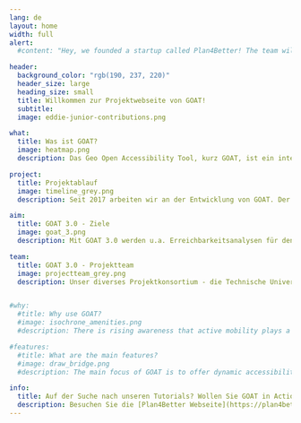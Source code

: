 ```yaml
---
lang: de
layout: home
width: full
alert:
  #content: "Hey, we founded a startup called Plan4Better! The team will continue to develop this open source project further. Part of the content is now managed on the new [Plan4Better website](https://plan4better.de/)."

header:
  background_color: "rgb(190, 237, 220)"
  header_size: large
  heading_size: small
  title: Willkommen zur Projektwebseite von GOAT!
  subtitle:
  image: eddie-junior-contributions.png

what:
  title: Was ist GOAT?
  image: heatmap.png
  description: Das Geo Open Accessibility Tool, kurz GOAT, ist ein interaktives, dynamisches und datengestütztes Open-Source-Webtool für die Erreichbarkeitsplanung. Mit GOAT können Erreichbarkeitsanalysen zu Fuß und mit dem Fahrrad modelliert werden. Das Tool wird regelmäßig weiterentwickelt, um die Analyseoptionen zu erweitern und zusätzliche Funktionen hinzuzufügen. 

project:
  title: Projektablauf
  image: timeline_grey.png
  description: Seit 2017 arbeiten wir an der Entwicklung von GOAT. Der bisher größte Meilenstein war der Release der Version 1.0 mit dem Abschluss des mFUND Förderlinie 1 Projekts Anfang 2021. Derzeit werden im Rahmen des 3-jährigen Projektes "GOAT 3.0" (mFUND Förderlinie 2) zahlreiche neue Features in einem ko-kreativen Prozess entwickelt. 

aim:
  title: GOAT 3.0 - Ziele
  image: goat_3.png
  description: Mit GOAT 3.0 werden u.a. Erreichbarkeitsanalysen für den öffentlichen Nahverkehr, das Auto sowie für on-demand Angebote und intermodale Wegeketten (B+R, P+R) ermöglicht. Außerdem werden weitere Indikatoren, wie ein 15-Minuten-Stadt Indikator, und Analyseoptionen für die Planung von Grün- und Freiräumen entwickelt. Durch die Integration von zusätzlichen räumlichen Datensätzen und eine smarte Visualisierung werden die Analysen komplettiert.

team:
  title: GOAT 3.0 - Projektteam
  image: projectteam_grey.png
  description: Unser diverses Projektkonsortium - die Technische Universität München (TUM), die Plan4Better GmbH (P4B), das Leibniz-Institut für ökologische Raumentwicklung Dresden (IÖR), die Prof. Schaller UmweltConsult GmbH (PSU) und der Münchner Verkehrs- und Tarifverbund GmbH (MVV) - beinhaltet Experten aus der Erreichbarkeitsplanung, der GIS-Entwicklung, der Grünraumplanung, dem ÖPNV-Ausbau und vieles mehr. 


#why:
  #title: Why use GOAT?
  #image: isochrone_amenities.png
  #description: There is rising awareness that active mobility plays a vital role in urban transport systems. However, to date there are few planning instruments that are focusing on walking and cycling. GOAT as an accessibility tool is therefore designed to model walking/cycling accessibility and serve as a suitable instrument for easier, better, and more open transport and urban planning.

#features:
  #title: What are the main features?
  #image: draw_bridge.png
  #description: The main focus of GOAT is to offer dynamic accessibility analysis at the street, neighborhood, and district level. With GOAT, you can calculate different accessibility indicators such as isochrones and gravity-based heatmaps. What is special about GOAT is that you can develop your own case scenarios. For instance, you can model the effects of a new bridge or new housing development on accessibility. 

info: 
  title: Auf der Suche nach unseren Tutorials? Wollen Sie GOAT in Action sehen?
  description: Besuchen Sie die [Plan4Better Webseite](https://plan4better.de)!
---
```

